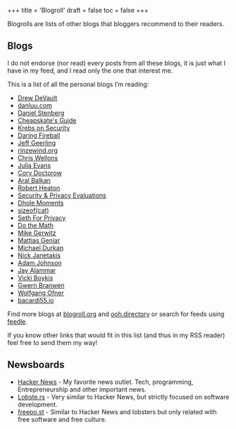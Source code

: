 +++
title = 'Blogroll'
draft = false
toc = false
+++


Blogrolls are lists of other blogs that bloggers recommend to their readers.

## Blogs

I do not endorse (nor read) every posts from all these blogs, it is just what I have in my feed,
and I read only the one that interest me.

This is a list of all the personal blogs I’m reading:

- [Drew DeVault](https://drewdevault.com/)
- [danluu.com](https://danluu.com/)
- [Daniel Stenberg](https://daniel.haxx.se/)
- [Cheapskate's Guide](https://cheapskatesguide.org/)
- [Krebs on Security](https://krebsonsecurity.com/)
- [Daring Fireball](https://daringfireball.net/)
- [Jeff Geerling](https://www.jeffgeerling.com/)
- [rinzewind.org](https://rinzewind.org/blog-en/)
- [Chris Wellons](https://nullprogram.com/)
- [Julia Evans](https://jvns.ca/)
- [Cory Doctorow](https://pluralistic.net/)
- [Aral Balkan](https://ar.al/)
- [Robert Heaton](https://robertheaton.com/)
- [Security & Privacy Evaluations](https://madaidans-insecurities.github.io/)
- [Dhole Moments](https://soatok.blog/)
- [sizeof(cat)](https://sizeof.cat/)
- [Seth For Privacy](https://sethforprivacy.com/)
- [Do the Math](https://dothemath.ucsd.edu/)
- [Mike Gerwitz](https://mikegerwitz.com/)
- [Mattias Geniar](https://ma.ttias.be/)
- [Michael Durkan](https://michaeldurkan.com/)
- [Nick Janetakis](https://nickjanetakis.com/)
- [Adam Johnson](https://adamj.eu/)
- [Jay Alammar](https://jalammar.github.io/)
- [Vicki Boykis](https://vickiboykis.com/)
- [Gwern Branwen](https://gwern.net/)
- [Wolfgang Ofner](https://programmingwithwolfgang.com/)
- [bacardi55.io](https://bacardi55.io/)

Find more blogs at [blogroll.org](https://blogroll.org/) and [ooh.directory](https://ooh.directory/)
or search for feeds using [feedle](https://feedle.world/).

If you know other links that would fit in this list (and thus in my RSS reader) feel free to send them my way!

## Newsboards

- [Hacker News](https://news.ycombinator.com/) - My favorite news outlet. Tech, programming, Entrepreneurship and other important news.
- [Lobste.rs](https://lobste.rs/) - Very similar to Hacker News, but strictly focused on software development.
- [freepo.st](https://freepo.st/) - Similar to Hacker News and lobsters but only related with free software and free culture.
